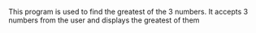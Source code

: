 This program is used to find the greatest of the 3 numbers.
It accepts 3 numbers from the user and displays the greatest of them
